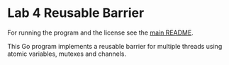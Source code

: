 # Lab 4 Reusable Barrier
For running the program and the license see the [main README](../README.md).

This Go program implements a reusable barrier for multiple threads using atomic variables, mutexes and channels.